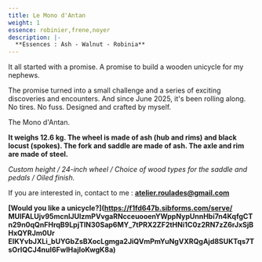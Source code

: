 ```yaml
---
title: Le Mono d'Antan
weight: 1
essence: robinier,frene,noyer
description: |-
  **Essences : Ash - Walnut - Robinia**
---
```


It all started with a promise. A promise to build a wooden unicycle for my nephews.

The promise turned into a small challenge and a series of exciting discoveries and encounters.
And since June 2025, it's been rolling along. No tires. No fuss. Designed and crafted by myself.

The Mono d'Antan.

**It weighs 12.6 kg. The wheel is made of ash (hub and rims) and black locust (spokes). 
The fork and saddle are made of ash. The axle and rim are made of steel.**

*Custom height / 24-inch wheel / Choice of wood types for the saddle and pedals / Oiled finish.*

If you are interested in, contact to me : **atelier.roulades@gmail.com**

**[Would you like a unicycle?](https://f1fd647b.sibforms.com/serve/ MUIFALUjv95mcnlJUlzmPVvgaRNcceuooenYWppNypUnnHbi7n4KqfgCTn29n0qQnFHrqB9LpjTlN30Sap6MY_7tPRX2ZF2tHNi1C0z2RN7zZ6rJxSjBHxQYRJm0Ur EIKYvbJXLi_bUYGbZsBXocLgmga2JiQVmPmYuNgVXRQgAjd8SUKTqs7TsOrIQCJ4nuI6FwIHajIoKwgK8a)**
